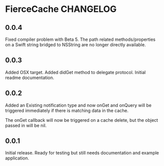 # FierceCache CHANGELOG

## 0.0.4

Fixed compiler problem with Beta 5. The path related methods/properties on a Swift string bridged to NSString are no longer directly available.

## 0.0.3

Added OSX target.
Added didGet method to delegate protocol.
Initial readme documentation.

## 0.0.2

Added an Existing notification type and now onGet and onQuery will be triggered immediately if
there is matching data in the cache.

The onGet callback will now be triggered on a cache delete, but the object passed in will be nil.

## 0.0.1

Initial release. Ready for testing but still needs documentation and example application.
